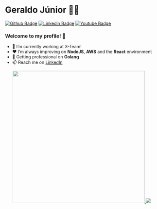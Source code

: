 # Geraldo Júnior 👨‍💻

[![Github Badge](https://img.shields.io/badge/-Github-000?style=flat-square&logo=Github&logoColor=white&link=https://github.com/gerjunior)](https://github.com/gerjunior) [![Linkedin Badge](https://img.shields.io/badge/-LinkedIn-blue?style=flat-square&logo=Linkedin&logoColor=white&link=https://www.linkedin.com/in/gerjunior/)](https://www.linkedin.com/in/gerjunior/) [![Youtube Badge](https://img.shields.io/youtube/views/1WVcZg9BWSM?label=Youtube&style=social)](https://www.youtube.com/watch?v=1WVcZg9BWSM)

### Welcome to my profile! 👋

- 👤 I’m currently working at X-Team! 
- ❤ I’m always improving on **NodeJS**, **AWS** and the **React** environment
- 🦾 Getting professional on **Golang** 
- 📫 Reach me on [LinkedIn](https://www.linkedin.com/in/gerjunior/)


<p align="center">
  <!-- <a href="https://github.com/anuraghazra/github-readme-stats">
    <img
      width="320"
      src="https://github-readme-stats.vercel.app/api/top-langs/?username=gerjunior&theme=dracula&custom_title=gerjunior's%20top%20langs"
    />
  </a> -->
  
  <a href="https://github.com/anuraghazra/github-readme-stats">
    <img
      width="435"
      src="https://github-readme-stats.vercel.app/api/wakatime?username=Gerjunior&theme=dracula&custom_title=gerjunior's%20week%20status"
    />
  </a>
  
  <a href="https://github.com/anuraghazra/github-readme-stats">
    <img
      src="https://github-readme-stats.vercel.app/api?username=gerjunior&count_private=true&show_icons=true&custom_title=gerjunior's%20github%20status&hide=issues&count_private=true&theme=dracula"
    />
  </a>
</p>




